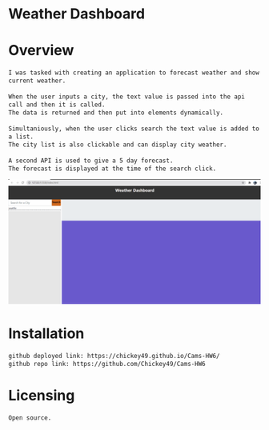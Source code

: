# Weather Dashboard


# Overview

    I was tasked with creating an application to forecast weather and show current weather.

    When the user inputs a city, the text value is passed into the api call and then it is called.
    The data is returned and then put into elements dynamically.

    Simultaniously, when the user clicks search the text value is added to a list.
    The city list is also clickable and can display city weather.

    A second API is used to give a 5 day forecast.
    The forecast is displayed at the time of the search click.

 <img src="WeatherDashboard.gif"><img>

# Installation

    github deployed link: https://chickey49.github.io/Cams-HW6/
    github repo link: https://github.com/Chickey49/Cams-HW6



# Licensing

    Open source.


